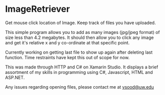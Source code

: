# ImageRetriever
Get mouse click location of Image.
Keep track of files you have uploaded.

This simple program allows you to add as many images (jpg/jpeg format) of size less than 4.2 megabytes. It should then allow you to click any image and get it's relative x and y co-ordinate at that specific point. 

Currently working on getting last file to show up again after deleting last function. Time restraints have kept this out of scope for now.

This was made through HTTP and C# on Xamarin Studio. It displays a brief assortment of my skills in programming using C#, Javascript, HTML and ASP.NET. 

Any issues regarding opening files, please contact me at vsood@uw.edu
